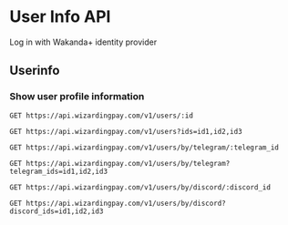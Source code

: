 # User Info API

Log in with Wakanda+ identity provider

## Userinfo

### Show user profile information

    GET https://api.wizardingpay.com/v1/users/:id

    GET https://api.wizardingpay.com/v1/users?ids=id1,id2,id3

    GET https://api.wizardingpay.com/v1/users/by/telegram/:telegram_id

    GET https://api.wizardingpay.com/v1/users/by/telegram?telegram_ids=id1,id2,id3

    GET https://api.wizardingpay.com/v1/users/by/discord/:discord_id

    GET https://api.wizardingpay.com/v1/users/by/discord?discord_ids=id1,id2,id3

